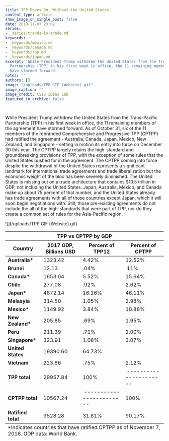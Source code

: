 ```yaml
---
title: TPP Moves On, Without the United States
content_type: article
show_image_on_single_post: false
date: 2018-11-07 23:02
series:
- _series/trends-in-trade.md
keywords:
- _keywords/mexico.md
- _keywords/canada.md
- _keywords/tpp.md
- _keywords/japan.md
excerpt: 'While President Trump withdrew the United States from the Trans-Pacific
  Partnership (TPP) in his first week in office, the 11 remaining members of the agreement
  have stormed forward.     '
notes: ''
authors: []
image: "/uploads/TPP GIF (Website).gif"
image_caption: ''
image_credit: CSIS iDeas Lab
featured_in_archive: false

---
```

While President Trump withdrew the United States from the Trans-Pacific Partnership (TPP) in his first week in office, the 11 remaining members of the agreement have stormed forward. As of October 31, six of the 11 members of the rebranded Comprehensive and Progressive TPP (CPTPP) had ratified the agreement - Australia, Canada, Japan, Mexico, New Zealand, and Singapore - setting in motion its entry into force on December 30 this year. The CPTPP largely retains the high-standard and groundbreaking provisions of TPP, with the exception of some rules that the United States pushed for in the agreement. The CPTPP coming into force despite the withdrawal of the United States represents a significant landmark for international trade agreements and trade liberalization but the economic weight of the bloc has been severely diminished. The United States is missing out on a trade architecture that contains $10.5 trillion in GDP, not including the United States. Japan, Australia, Mexico, and Canada make up about 75 percent of that number, and the United States already has trade agreements with all of those countries except Japan, which it will soon begin negotiations with. Still, those pre-existing agreements do not include the all of the high-standards that were part of TPP, nor do they create a common set of rules for the Asia-Pacific region.

![](/uploads/TPP GIF (Website).gif)

<table>
<thead>
<tr>
<th colspan="4" class="table-title">
TPP vs CPTPP by GDP
</th>
</tr>
<tr>
<th>
<strong>Country</strong>
</th>
<th>
<strong>2017 GDP, Billions USD</strong>
</th>
<th>
<strong>Percent of TPP12</strong>
</th>
<th>
<strong>Percent of CPTPP</strong>
</th>
</tr>
</thead>
<tbody>
<tr>
<td>
<strong>Australia*</strong>
</td>
<td>
1323.42
</td>
<td>
4.42%
</td>
<td>
12.52%
</td>
</tr>
<tr>
<td>
<strong>Brunei </strong>
</td>
<td>
12.13
</td>
<td>
.04%
</td>
<td>
.11%
</td>
</tr>
<tr>
<td>
<strong>Canada*</strong>
</td>
<td>
1653.04
</td>
<td>
5.52%
</td>
<td>
15.64%
</td>
</tr>
<tr>
<td>
<strong>Chile</strong>
</td>
<td>
277.08
</td>
<td>
.92%
</td>
<td>
2.62%
</td>
</tr>
<tr>
<td>
<strong>Japan*</strong>
</td>
<td>
4872.14
</td>
<td>
16.26%
</td>
<td>
46.11%
</td>
</tr>
<tr>
<td>
<strong>Malasyia</strong>
</td>
<td>
314.50
</td>
<td>
1.05%
</td>
<td>
2.98%
</td>
</tr>
<tr>
<td>
<strong>Mexico*</strong>
</td>
<td>
1149.92
</td>
<td>
3.84%
</td>
<td>
10.88%
</td>
</tr>
<tr>
<td>
<strong>New Zealand*</strong>
</td>
<td>
205.85
</td>
<td>
.69%
</td>
<td>
1.95%
</td>
</tr>
<tr>
<td>
<strong>Peru</strong>
</td>
<td>
211.39
</td>
<td>
.71%
</td>
<td>
2.00%
</td>
</tr>
<tr>
<td>
<strong>Singapore*</strong>
</td>
<td>
323.91
</td>
<td>
1.08%
</td>
<td>
3.07%
</td>
</tr>
<tr>
<td>
<strong>United States</strong>
</td>
<td>
19390.60
</td>
<td>
64.73%
</td>
<td>
 
</td>
</tr>
<tr>
<td>
<strong>Vietnam </strong>
</td>
<td>
223.86
</td>
<td>
.75%
</td>
<td>
2.12%
</td>
</tr>
<tr>
<td>
<strong>TPP total</strong>
</td>
<td>
29957.84
</td>
<td>
100%
</td>
<td>
 ----------------------
</td>
</tr>
<tr>
<td>
<strong>CPTPP total</strong>
</td>
<td>
10567.24
</td>
<td>
 ------------------------
</td>
<td>
100%
</td>
</tr>
<tr>
<td>
<strong>Ratified total</strong>
</td>
<td>
9528.28
</td>
<td>
31.81%
</td>
<td>
90.17%
</td>
</tr>
</tbody>
<tfoot>
<tr>
<td colspan="4">*Indicates countries that have ratified CPTPP as of November 7, 2018. GDP data: World Bank.</td>
</tr>
</tfoot>
</table>